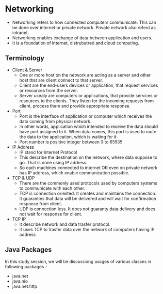 # Networking
- Networking refers to how connected computers communicate. This can be done over internet or private network. 
  Private network also referd as intranet.
- Networking enables exchange of data between application and users.
- It is a foundation of internet, distrubutred and cloud computing.


## Terminology
- Client & Server
    - One or more host on the network are acting as a server and other host that are client connect to 
    that server.
    - Client are the end-users devices or application, that request services or resources from the server.
    - Server usealy are computers or applications, that provide services or resources to the clients.
    They listen for the incoming requests from client, process them and provide appropriate response.
- Port
    - Port is the interface of application or computer which receives the data coming from physical network.
    - In other words, application which intended to receive the data should have port assigned to it. When data
    comes, this port is used to route the data to the application, which is waiting for it.
    - Port number is positive integer between 0 to 65535
- IP Address
    - IP stand for Internet Protocol
    - This describe the destination on the network, where data suppose to go. That is done using IP address.
    - So each machines connected to internet OR even on private network has IP address, which enable communication possible.
- TCP & UDP
    - There are the commonly used protocols used by computers systems to communicate with each other.
    - TCP is connection oriented. It creates and maintains the connection. It guaranties that data will 
    be delivered and will wait for confirmation response from client.
    - UDP is connection less. It does not guaranty data delivery and does not wait for response for client.
- TCP IP
    - It describe network and data trasfer protocol.
    - It uses TCP to trasfer data over the network of computers having IP address.

## Java Packages

In this study session, we will be discussiong usages of various classes in following packages -
- java.net
- java.nio
- java.net.http


